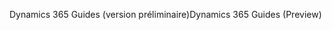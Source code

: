 <span data-ttu-id="eed06-101">Dynamics 365 Guides (version préliminaire)</span><span class="sxs-lookup"><span data-stu-id="eed06-101">Dynamics 365 Guides (Preview)</span></span>
